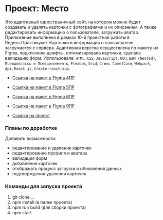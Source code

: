 # Проект: Место

Это адаптивный одностраничный сайт, на котором можно будет создавать и удалять карточки
с фотографиями и их описанием. А также редактировать информацию о пользователе, загружать аватар.
Приложение выполнено в рамках 10-й проектной работы в Яндекс.Практикуме. Карточки и информация о пользователе 
загружается с сервера. Адаптивная верстка осуществлена по макету из Figma, подключила шрифты,
оптимизировала картинки, сделала валидацию форм. Использовала: `HTML`,
`CSS`, `JavaScript`, `ООП`, `БЭМ (Nested)`, `Псевдоклассы и Псевдоэлементы`, 
`Flexbox`, `Grid`, `Стиль CamelCase`, `Webpack`, `Api`, `React.js`, `Create-react-app`.

* [Ссылка на макет в Figma 4ПР](https://www.figma.com/file/2cn9N9jSkmxD84oJik7xL7/JavaScript.-Sprint-4?node-id=0%3A1)
* [Ссылка на макет в Figma 5ПР](https://www.figma.com/file/bjyvbKKJN2naO0ucURl2Z0/JavaScript.-Sprint-5?node-id=0%3A1)
* [Ссылка на макет в Figma 6ПР](https://www.figma.com/file/kRVLKwYG3d1HGLvh7JFWRT/JavaScript.-Sprint-6?node-id=0%3A1)
* [Ссылка на макет в Figma 9ПР](https://www.figma.com/file/PSdQFRHoxXJFs2FH8IXViF/JavaScript-9-sprint?node-id=0%3A1)

* [Ссылка на проект]()

### Планы по доработке

Добавить возможности:
* редактирование и удаление карточек
* редактирование профиля и аватара
* валидация форм
* добавление карточек
* отображать процесс загрузки и обновления данных
* подтверждения удаления карточек

### Команды для запуска проекта

1. git clone ...
2. npm install (в папке проекта)
3. npm run build (для сборки проекта)
4. npm start

